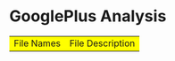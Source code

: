 <h1 bgcolor='grey'> GooglePlus Analysis</h1>
<table> 
  <tr>
    <td bgcolor='yellow'> File Names</td>
    <td bgcolor='yellow'> File Description</td>
  </tr>
</table>
